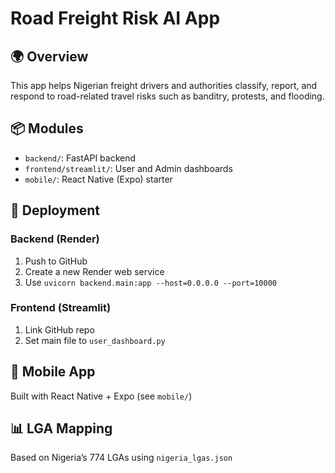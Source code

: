# Road Freight Risk AI App

## 🌍 Overview
This app helps Nigerian freight drivers and authorities classify, report, and respond to road-related travel risks such as banditry, protests, and flooding.

## 📦 Modules
- `backend/`: FastAPI backend
- `frontend/streamlit/`: User and Admin dashboards
- `mobile/`: React Native (Expo) starter

## 🚀 Deployment
### Backend (Render)
1. Push to GitHub
2. Create a new Render web service
3. Use `uvicorn backend.main:app --host=0.0.0.0 --port=10000`

### Frontend (Streamlit)
1. Link GitHub repo
2. Set main file to `user_dashboard.py`

## 📱 Mobile App
Built with React Native + Expo (see `mobile/`)

## 📊 LGA Mapping
Based on Nigeria’s 774 LGAs using `nigeria_lgas.json`
